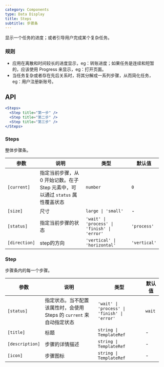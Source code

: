 ```yaml
---
category: Components
type: Data Display
title: Steps
subtitle: 步骤条
---
```



显示一个任务的进度；或者引导用户完成某个复杂任务。

### 规则
- 应用在离散和时间较长的进度显示，eg：转账进度；如果任务是连续和短暂的，应该使用 Progress 来显示，eg：打开页面。
- 当任务复杂或者存在先后关系时，将其分解成一系列步骤，从而简化任务，eg：用户注册新账号。


## API

```jsx
<Steps>
  <Step title="第一步" />
  <Step title="第二步" />
  <Step title="第三步" />
</Steps>
```

### Steps

整体步骤条。

参数 | 说明 | 类型 | 默认值
----|-----|------|------
| `[current]` | 指定当前步骤，从 0 开始记数。在子 Step 元素中，可以通过 `status` 属性覆盖状态 | `number` | `0` |
| `[size]` | 尺寸 | `large \| 'small'` | - |
| `[status]` | 指定当前步骤的状态 | `'wait' \| 'process' \| 'finish' \| 'error'` | `'process'` |
| `[direction]` | step的方向 | `'vertical' \| 'horizontal'` | `'vertical'`  |

### Step

步骤条内的每一个步骤。

参数 | 说明 | 类型 | 默认值
----|-----|------|------
| `[status]` | 指定状态。当不配置该属性时，会使用 Steps 的 `current` 来自动指定状态 | `'wait' \| 'process' \| 'finish' \| 'error'` | `wait` |
| `[title]` | 标题 | `string \| TemplateRef` | - |
| `[description]` | 步骤的详情描述 | `string \| TemplateRef` | - |
| `[icon]` | 步骤图标 | `string \| TemplateRef` | - |
